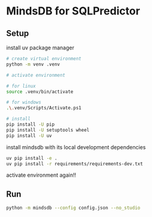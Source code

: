 # MindsDB for SQLPredictor

## Setup

install uv package manager

```bash
# create virtual environment
python -m venv .venv

# activate environment

# for linux
source .venv/bin/activate

# for windows
.\.venv/Scripts/Activate.ps1

# install
pip install -U pip
pip install -U setuptools wheel
pip install -U uv
```

install mindsdb with its local development dependencies

```bash
uv pip install -e .
uv pip install -r requirements/requirements-dev.txt
```

activate environment again!!

## Run

```bash
python -m mindsdb --config config.json --no_studio
```
